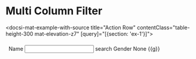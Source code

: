 # Multi Column Filter

<docsi-mat-example-with-source title="Action Row" contentClass="table-height-300 mat-elevation-z7" [query]="[{section: 'ex-1'}]">
  <!--@pebula-example:ex-1-->
  <div fxLayout="row" fxLayoutGap="16px" style="padding: 8px">
    <mat-form-field  appearance="outline">
      <mat-label>Name</mat-label>
      <input matInput (keyup)="doFilter(inputValue = $event.target.value)">
      <mat-icon matPrefix>search</mat-icon>
    </mat-form-field>
    <mat-form-field>
      <mat-label>Gender</mat-label>
      <mat-select (selectionChange)="doFilter(selectValue = $event.value)">
        <mat-option>None</mat-option>
        <mat-option *ngFor="let g of ['Male', 'Female']" [value]="g">{{g}}</mat-option>
      </mat-select>
    </mat-form-field>
  </div>
  <pbl-ngrid blockUi [dataSource]="ds" [columns]="columns"></pbl-ngrid>
  <!--@pebula-example:ex-1-->
</docsi-mat-example-with-source>
